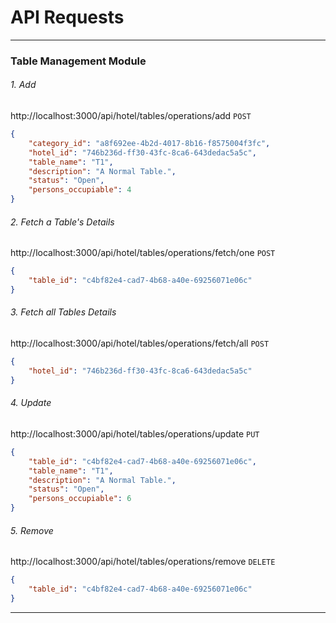 # API Requests


----------------------------------------------------------------------------------

### Table Management Module

###### 1. Add
http://localhost:3000/api/hotel/tables/operations/add
`POST`
```json
{
    "category_id": "a8f692ee-4b2d-4017-8b16-f8575004f3fc",
    "hotel_id": "746b236d-ff30-43fc-8ca6-643dedac5a5c",
    "table_name": "T1",
    "description": "A Normal Table.",
    "status": "Open",
    "persons_occupiable": 4
}
```

###### 2. Fetch a Table's Details
http://localhost:3000/api/hotel/tables/operations/fetch/one
`POST`
```json
{
    "table_id": "c4bf82e4-cad7-4b68-a40e-69256071e06c"
}
```

###### 3. Fetch all Tables Details
http://localhost:3000/api/hotel/tables/operations/fetch/all
`POST`
```json
{
    "hotel_id": "746b236d-ff30-43fc-8ca6-643dedac5a5c"
}
```
###### 4. Update
http://localhost:3000/api/hotel/tables/operations/update
`PUT`
```json
{
    "table_id": "c4bf82e4-cad7-4b68-a40e-69256071e06c",
    "table_name": "T1",
    "description": "A Normal Table.",
    "status": "Open",
    "persons_occupiable": 6
}
```

###### 5. Remove
http://localhost:3000/api/hotel/tables/operations/remove
`DELETE`
```json
{
    "table_id": "c4bf82e4-cad7-4b68-a40e-69256071e06c"
}
```

----------------------------------------------------------------------------------

